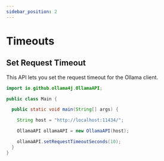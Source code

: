 ```yaml
---
sidebar_position: 2
---
```


# Timeouts

## Set Request Timeout

This API lets you set the request timeout for the Ollama client.

```java
import io.github.ollama4j.OllamaAPI;

public class Main {

  public static void main(String[] args) {

    String host = "http://localhost:11434/";

    OllamaAPI ollamaAPI = new OllamaAPI(host);

    ollamaAPI.setRequestTimeoutSeconds(10);
  }
}
```